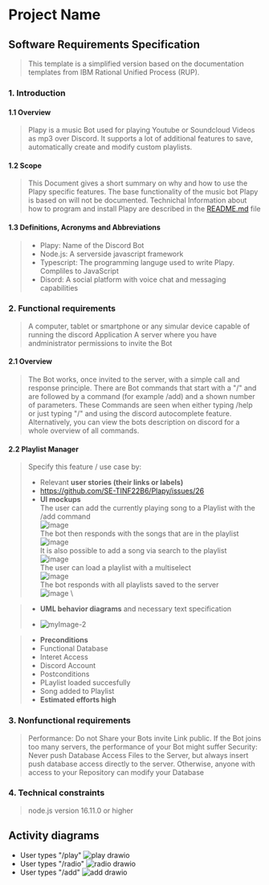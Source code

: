 # Project Name
## Software Requirements Specification
> This template is a simplified version based on the documentation templates from IBM Rational Unified Process (RUP).
### 1. Introduction
#### 1.1 Overview
> Plapy is a music Bot used for playing Youtube or Soundcloud Videos as mp3 over Discord. It supports a lot of additional features to save, automatically create and modify custom playlists.
#### 1.2 Scope
> This Document gives a short summary on why and how to use the Plapy specific features. The base functionality of the music bot Plapy is based on will not be documented. Technichal Information about how to program and install Plapy are described in the [README.md](README.md) file
#### 1.3 Definitions, Acronyms and Abbreviations
> - Plapy: Name of the Discord Bot
> - Node.js: A serverside javascript framework
> - Typescript: The programming languge used to write Plapy. Compliles to JavaScript
> - Disord: A social platform with voice chat and messaging capabilities

### 2. Functional requirements
> A computer, tablet or smartphone or any simular device capable of running the discord Application
> A server where you have andministrator permissions to invite the Bot

#### 2.1 Overview 
> The Bot works, once invited to the server, with a simple call and response principle. There are Bot commands that start with a "/" and are followed by a command (for example /add) and a shown number of parameters. These Commands are seen when either typing /help or just typing "/" and using the discord autocomplete feature. Alternatively, you can view the bots description on discord for a whole overview of all commands.


#### 2.2 Playlist Manager
> Specify this feature / use case by:
> - Relevant **user stories (their links or labels)**
> - https://github.com/SE-TINF22B6/Plapy/issues/26
> - **UI mockups** \
The user can add the currently playing song to a Playlist with the /add command \
![image](https://github.com/SE-TINF22B6/Plapy/assets/81536709/10ea1a59-1a24-4241-93cc-2c34bfa0d8e0) \
The bot then responds with the songs that are in the playlist \
![image](https://github.com/SE-TINF22B6/Plapy/assets/81536709/0bfdb307-7eba-4a25-9c35-ef68785e5cec) \
It is also possible to add a song via search to the playlist\
![image](https://github.com/SE-TINF22B6/Plapy/assets/81536709/affb2cc7-f47e-4c7a-bbba-e87c2a0384af) \
The user can load a playlist with a multiselect \
![image](https://github.com/SE-TINF22B6/Plapy/assets/81536709/599ae2a2-8bc6-4247-ab83-8bf361a7bdd7) \
The bot responds with all playlists saved to the server \
![image](https://github.com/SE-TINF22B6/Plapy/assets/81536709/640c9913-89f2-431d-9d11-b848ab0f95ca) \

> - **UML behavior diagrams** and necessary text specification
>
> - ![myImage-2](https://github.com/SE-TINF22B6/Plapy/assets/57218126/2d1702e8-9c68-4f6f-a32d-fbb7387214ca)

> - **Preconditions**
> - Functional Database
> - Interet Access
> - Discord Account
> - Postconditions
> - PLaylist loaded succesfully
> - Song added to Playlist
> - **Estimated efforts high**

### 3. Nonfunctional requirements
> Performance: Do not Share your Bots invite Link public. If the Bot joins too many servers, the performance of your Bot might suffer
> Security: Never push Database Access Files to the Server, but always insert push database access directly to the server. Otherwise, anyone with access to your Repository can modify your Database


### 4. Technical constraints
> node.js version 16.11.0 or higher


## Activity diagrams
 - User types "/play"
   ![play drawio](https://github.com/SE-TINF22B6/Plapy/assets/123726628/4aac3e75-886a-4e1f-bb34-9c8e68c42775)
 - User types "/radio"
   ![radio drawio](https://github.com/SE-TINF22B6/Plapy/assets/123726628/3501dd3e-455c-4b6e-9fe6-3963a5e0c57c)
 - User types "/add"
   ![add drawio](https://github.com/SE-TINF22B6/Plapy/assets/123726628/cea2ee87-7f4e-4a8c-82b3-c99d310c4270)
